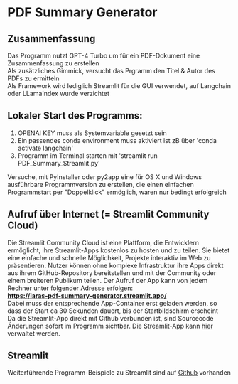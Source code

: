 # PDF Summary Generator

## Zusammenfassung
Das Programm nutzt GPT-4 Turbo um für ein PDF-Dokument eine Zusammenfassung zu erstellen  
Als zusätzliches Gimmick, versucht das Prgramm den Titel & Autor des PDFs zu ermitteln  
Als Framework wird lediglich Streamlit für die GUI verwendet, auf Langchain oder LLamaIndex wurde verzichtet
 
## Lokaler Start des Programms:
1) OPENAI KEY muss als Systemvariable gesetzt sein
2) Ein passendes conda environment muss aktiviert ist zB über 'conda activate langchain'
3) Programm im Terminal starten mit 'streamlit run PDF_Summary_Streamlit.py'

Versuche, mit PyInstaller oder py2app eine für OS X und Windows ausführbare Programmversion zu erstellen,
die einen einfachen Programmstart per "Doppelklick" ermöglich, waren nur bedingt erfolgreich

## Aufruf über Internet (= Streamlit Community Cloud)
Die Streamlit Community Cloud ist eine Plattform, die Entwicklern ermöglicht, ihre Streamlit-Apps kostenlos zu hosten und zu teilen. Sie bietet eine einfache und schnelle Möglichkeit, Projekte interaktiv im Web zu präsentieren. Nutzer können ohne komplexe Infrastruktur ihre Apps direkt aus ihrem GitHub-Repository bereitstellen und mit der Community oder einem breiteren Publikum teilen. Der Aufruf der App kann von jedem Rechner unter folgender Adresse erfolgen:  
**https://laras-pdf-summary-generator.streamlit.app/**  
Dabei muss der entsprechende App-Container erst geladen werden, so dass der Start ca 30 Sekunden dauert, bis der Startbildschirm erscheint  
Da die Streamlit-App direkt mit Github verbunden ist, sind Sourcecode Änderungen sofort im Programm sichtbar. Die Streamlit-App kann [hier](https://share.streamlit.io/) verwaltet werden.   

## Streamlit
Weiterführende Programm-Beispiele zu Streamlit sind auf [Github](https://github.com/streamlit/streamlit) vorhanden

